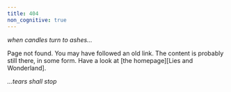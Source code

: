 ```yaml
---
title: 404
non_cognitive: true
---
```


*when candles turn to ashes...*

Page not found. You may have followed an old link. The content is probably still
there, in some form. Have a look at [the homepage][Lies and Wonderland].

*...tears shall stop*
